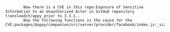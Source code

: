
            Now there is a CVE in this repo:Exposure of Sensitive Information to an Unauthorized Actor in GitHub repository transloadit/uppy prior to 3.3.1..
            Now the following functions is the cause for the CVE:packages/@uppy/companion/src/server/provider/facebook/index.js:_size();packages/@uppy/companion/src/server/provider/facebook/index.js:_size();packages/@uppy/companion/src/server/provider/unsplash/index.js:_size();packages/@uppy/companion/src/server/provider/unsplash/index.js:_size();packages/@uppy/companion/src/server/controllers/url.js:download();packages/@uppy/companion/src/server/controllers/url.js:download();packages/@uppy/companion/src/server/controllers/url.js:get();packages/@uppy/companion/src/server/controllers/url.js:get();packages/@uppy/companion/src/server/controllers/url.js:getSize();packages/@uppy/companion/src/server/controllers/url.js:getSize();packages/@uppy/companion/src/server/controllers/url.js:meta();packages/@uppy/companion/src/server/controllers/url.js:meta();packages/@uppy/companion/src/server/controllers/url.js:validateURL();packages/@uppy/companion/src/server/controllers/url.js:validateURL();packages/@uppy/companion/src/server/logger.js:exports.debug();packages/@uppy/companion/src/server/provider/instagram/graph/index.js:_size();packages/@uppy/companion/src/server/provider/instagram/graph/index.js:_size();
            